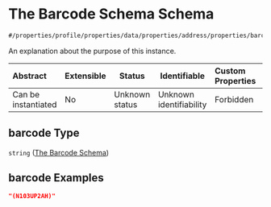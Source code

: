 # The Barcode Schema Schema

```txt
#/properties/profile/properties/data/properties/address/properties/barcode#/properties/profile/properties/data/properties/address/properties/barcode
```

An explanation about the purpose of this instance.


| Abstract            | Extensible | Status         | Identifiable            | Custom Properties | Additional Properties | Access Restrictions | Defined In                                                                           |
| :------------------ | ---------- | -------------- | ----------------------- | :---------------- | --------------------- | ------------------- | ------------------------------------------------------------------------------------ |
| Can be instantiated | No         | Unknown status | Unknown identifiability | Forbidden         | Allowed               | none                | [quote_schema.schema.json\*](../out/quote_schema.schema.json "open original schema") |

## barcode Type

`string` ([The Barcode Schema](quote_schema-properties-the-profile-schema-properties-the-data-schema-properties-the-address-schema-properties-the-barcode-schema.md))

## barcode Examples

```json
"(N103UP2AH)"
```
